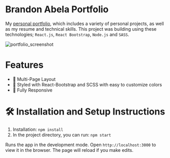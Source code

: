 # Brandon Abela Portfolio

My [personal portfolio](https://brandonabela.github.io/), which includes a variety of personal projects, as well as my resume and technical skills. This project was building using these technologies; ```React.js```, ```React Bootstrap```, ```Node.js``` and ```SASS```.

![portfolio_screenshot](https://user-images.githubusercontent.com/23166383/157320309-3a442169-669b-4fe6-af7b-1cb7ddbf270a.png)

# Features

- 📖 Multi-Page Layout
- 🎨 Styled with React-Bootstrap and SCSS with easy to customize colors
- 📱 Fully Responsive

# 🛠 Installation and Setup Instructions

1. Installation: `npm install`
2. In the project directory, you can run: `npm start`

Runs the app in the development mode.
Open ```http://localhost:3000``` to view it in the browser.
The page will reload if you make edits.
